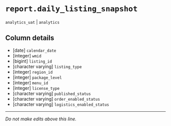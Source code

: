 # `report.daily_listing_snapshot`
`analytics_uat` | `analytics`

## Column details
* [date]      `calendar_date`
* [integer]   `wmid`
* [bigint]    `listing_id`
* [character varying] `listing_type`
* [integer]   `region_id`
* [integer]   `package_level`
* [integer]   `menu_id`
* [integer]   `license_type`
* [character varying] `published_status`
* [character varying] `order_enabled_status`
* [character varying] `logistics_enabled_status`

-------------------------------------------------------------------------------
*Do not make edits above this line.*
